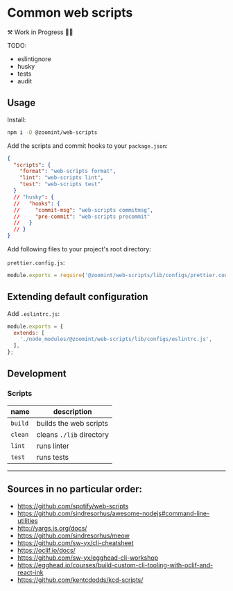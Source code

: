 # Common web scripts

⚒ Work in Progress 👷‍♂️

TODO:

- eslintignore
- husky
- tests
- audit

## Usage

Install:

```sh
npm i -D @zoomint/web-scripts
```

Add the scripts and commit hooks to your `package.json`:

```json
{
  "scripts": {
    "format": "web-scripts format",
    "lint": "web-scripts lint",
    "test": "web-scripts test"
  }
  // "husky": {
  //   "hooks": {
  //     "commit-msg": "web-scripts commitmsg",
  //     "pre-commit": "web-scripts precommit"
  //   }
  // }
}
```

Add following files to your project's root directory:

`prettier.config.js`:

```js
module.exports = require('@zoomint/web-scripts/lib/configs/prettier.config.js');
```

## Extending default configuration

Add `.eslintrc.js`:

```js
module.exports = {
  extends: [
    './node_modules/@zoomint/web-scripts/lib/configs/eslintrc.js',
  ],
};
```

## Development

### Scripts

| name    | description              |
| ------- | ------------------------ |
| `build` | builds the web scripts   |
| `clean` | cleans `./lib` directory |
| `lint`  | runs linter              |
| `test`  | runs tests               |

---

## Sources in no particular order:

- https://github.com/spotify/web-scripts
- https://github.com/sindresorhus/awesome-nodejs#command-line-utilities
- http://yargs.js.org/docs/
- https://github.com/sindresorhus/meow
- https://github.com/sw-yx/cli-cheatsheet
- https://oclif.io/docs/
- https://github.com/sw-yx/egghead-cli-workshop
- https://egghead.io/courses/build-custom-cli-tooling-with-oclif-and-react-ink
- https://github.com/kentcdodds/kcd-scripts/
